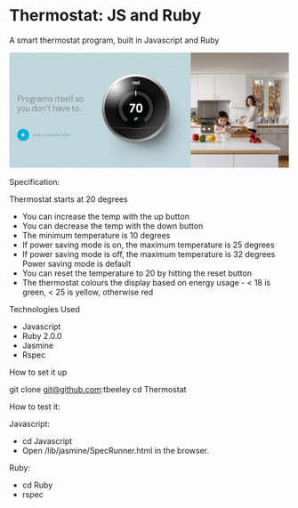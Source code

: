 Thermostat: JS and Ruby
===============
A smart thermostat program, built in Javascript and Ruby

![Image](/assets/nest_pic.png)


Specification:

Thermostat starts at 20 degrees
- You can increase the temp with the up button
- You can decrease the temp with the down button
- The minimum temperature is 10 degrees
- If power saving mode is on, the maximum temperature is 25 degrees
- If power saving mode is off, the maximum temperature is 32 degrees Power saving mode is default
- You can reset the temperature to 20 by hitting the reset button
- The thermostat colours the display based on energy usage - < 18 is green, < 25 is yellow, otherwise red

Technologies Used

- Javascript
- Ruby 2.0.0
- Jasmine
- Rspec

How to set it up

git clone git@github.com:tbeeley
cd Thermostat

How to test it:

Javascript:
- cd Javascript
- Open /lib/jasmine/SpecRunner.html in the browser.

Ruby:
- cd Ruby
- rspec



